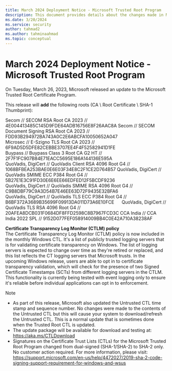 ```yaml
---
title: March 2024 Deployment Notice - Microsoft Trusted Root Program 
description: This document provides details about the changes made in March 2024 to the root store.
ms.date: 3/20/2024
ms.service: security
author: tahmad2
ms.author: tahminaahmad
ms.topic: conceptual
---
```


# March 2024 Deployment Notice - Microsoft Trusted Root Program 

On Tuesday, March 26, 2023, Microsoft released an update to the Microsoft Trusted Root Certificate Program.

This release will **add** the following roots (CA \ Root Certificate \ SHA-1 Thumbprint):

Secom // SECOM RSA Root CA 2023 // 4E004413485C145D9FDE64ADB16756E8F26AAC8A	
Secom // SECOM Document Signing RSA Root CA 2023 // FDD93B294972BA743A0C2E6ABCFA10050652A047	
Microsec // E-Szigno TLS Root CA 2023 // 6F9AD5D5DFE82CEBBE3707EE4F4F52582941D1FE	
Buypass // Buypass Class 3 Root CA G2 HT // 2F7F1FC907B84E71EACC5695E186A144136E595A	
QuoVadis, DigiCert // QuoVadis Client RSA 4096 Root G4 // 1068BFBEA253BAE0E6E03F34E8C2F1CE2D764B57 
QuoVadis, DigiCert // QuoVadis SMIME ECC P384 Root G4 // 5B27E1E3C91FD30E6E6EE66EDFED12F5BCDF9236	
QuoVadis, DigiCert // QuoVadis SMIME RSA 4096 Root G4 // C9B8DBF79C9A3D54B7E46EE63D72F9435E32BFA6	
QuoVadis, DigiCert // QuoVadis TLS ECC P384 Root G4 // B6BF372A3689B35699F09913DA011D73A6E10FCE	     
QuoVadis, DigiCert // QuoVadis TLS RSA 4096 Root G4 // 20AFEA8DCB031F0684DF8FFD2598C8B7967FCD3C	
CCA India // CCA India 2022 SPL // 9152D077FEF058914009BB4C0E42A710A38238AF

**Certificate Transparency Log Monitor (CTLM) policy** <br />
The Certificate Transparency Log Monitor (CTLM) policy is now included in the monthly Windows CTL. It's a list of publicly trusted logging servers that is for validating certificate transparency on Windows. The list of logging servers is expected to change over time as they're retired or replaced, and this list reflects the CT logging servers that Microsoft trusts. In the upcoming Windows release, users are able to opt in to certificate transparency validation, which will check for the presence of two Signed Certificate Timestamps (SCTs) from different logging servers in the CTLM. This functionality is currently being tested with event logging only to ensure it's reliable before individual applications can opt in to enforcement.

>[!NOTE]
> * As part of this release, Microsoft also updated the Untrusted CTL time stamp and sequence number. No changes were made to the contents of the Untrusted CTL but this will cause your system to download/refresh the Untrusted CTL. This is a normal update that is sometimes done when the Trusted Root CTL is updated.
> * The update package will be available for download and testing at: <https://aka.ms/CTLDownload>
> * Signatures on the Certificate Trust Lists (CTLs) for the Microsoft Trusted Root Program changed from dual-signed (SHA-1/SHA-2) to SHA-2 only. No customer action required. For more information, please visit: <https://support.microsoft.com/en-us/help/4472027/2019-sha-2-code-signing-support-requirement-for-windows-and-wsus>
